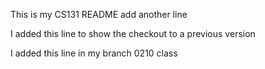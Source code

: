 This is my CS131 README
add another line

I added this line to show the checkout to a previous version

I added this line in my branch 0210 class
